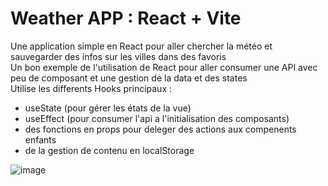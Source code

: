 # Weather APP : React + Vite

Une application simple en React pour aller chercher la météo et sauvegarder des infos sur les villes dans des favoris     
Un bon exemple de l'utilisation de React pour aller consumer une API avec peu de composant et une gestion de la data et des states    
Utilise les differents Hooks principaux :     
   - useState (pour gérer les états de la vue)
   - useEffect (pour consumer l'api a l'initialisation des composants)
   - des fonctions en props pour deleger des actions aux compenents enfants
   - de la gestion de contenu en localStorage

![image](https://github.com/ohugonnot/react-weather-app/assets/13014954/21fe6353-7123-4b89-9c2f-73c7342b3b61)

